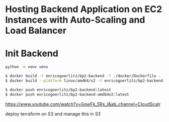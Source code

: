 # Hosting Backend Application on EC2 Instances with Auto-Scaling and Load Balancer

# Init Backend

```bash
python -m venv venv
```

```bash
$ docker build -t enricogoerlitz/bp2-backend -f ./docker/Dockerfile .
$ docker build --platform linux/amd64/v2 -t enricogoerlitz/bp2-backend-amd64v2 -f ./docker/Dockerfile .

$ docker push enricogoerlitz/bp2-backend:latest
$ docker push enricogoerlitz/bp2-backend-amd64v2:latest
```

https://www.youtube.com/watch?v=GowFk_5Rx_I&ab_channel=CloudScalr

deploy terraform on S3 and manage this in S3